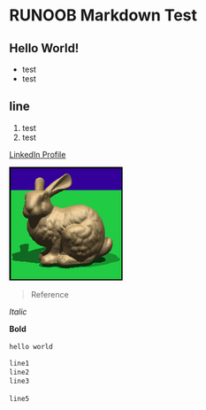 # RUNOOB Markdown Test
## Hello World!
- test
- test
## line
1. test
2. test

[LinkedIn Profile](https://www.linkedin.com/in/yize-chen-180901207)

![pic1](图片1.png)

>Reference

*Italic*

**Bold**

`hello world`

```
line1
line2
line3

line5
```

